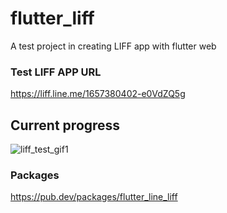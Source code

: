 # flutter_liff

A test project in creating LIFF app with flutter web

### Test LIFF APP URL
https://liff.line.me/1657380402-e0VdZQ5g


## Current progress
![liff_test_gif1](https://user-images.githubusercontent.com/44666053/187634207-c8193397-9111-4899-8126-59d02bd7037d.gif)

### Packages
https://pub.dev/packages/flutter_line_liff
